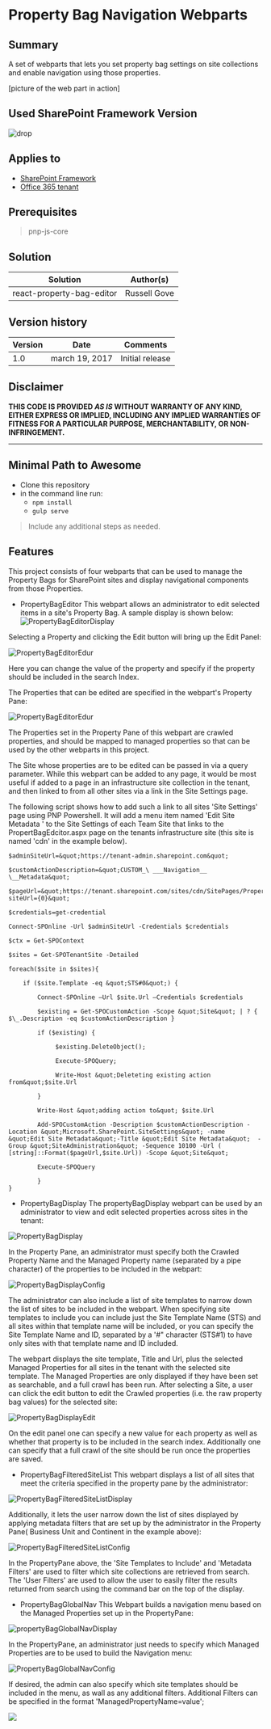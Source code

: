# Property Bag Navigation Webparts

## Summary
A set of webparts that lets you set property bag settings on site collections and enable navigation using those properties.

[picture of the web part in action]

## Used SharePoint Framework Version 
![drop](https://img.shields.io/badge/version-GA-green.svg)

## Applies to

* [SharePoint Framework](https://blogs.office.com/2017/02/23/sharepoint-framework-reaches-general-availability-build-and-deploy-engaging-web-parts-today/)
* [Office 365 tenant](https://dev.office.com/sharepoint/docs/spfx/set-up-your-development-environment)



## Prerequisites
 
> pnp-js-core

## Solution

Solution|Author(s)
--------|---------
react-property-bag-editor| Russell Gove

## Version history

Version|Date|Comments
-------|----|--------
1.0|march 19, 2017|Initial release

## Disclaimer
**THIS CODE IS PROVIDED *AS IS* WITHOUT WARRANTY OF ANY KIND, EITHER EXPRESS OR IMPLIED, INCLUDING ANY IMPLIED WARRANTIES OF FITNESS FOR A PARTICULAR PURPOSE, MERCHANTABILITY, OR NON-INFRINGEMENT.**

---

## Minimal Path to Awesome

- Clone this repository
- in the command line run:
  - `npm install`
  - `gulp serve`

> Include any additional steps as needed.

## Features
This project consists of four webparts that can be used to manage the Property Bags for SharePoint sites and display navigational components from those Properties.

- PropertyBagEditor
This webpart allows an administrator to edit selected items in a site&#39;s Property Bag. A sample display is shown below:
![PropertyBagEditorDisplay](./src/images/PropertyBagEditorDisplay.PNG)

Selecting a Property and clicking the Edit button will bring up the Edit Panel:

![PropertyBagEditorEdur](./src/images/PropertyBagEditorEdit.PNG)

Here you can change the value of the property and specify if the property should be included in the search Index. 

The Properties that can be edited are specified in the webpart&#39;s Property Pane:

![PropertyBagEditorEdur](./src/images/PropertyBagEditorConfig.PNG)

The Properties set in the Property Pane of this webpart are crawled properties, and should be mapped to managed properties so that can be used by the other webparts in this project. 

The Site whose properties are to be edited can be passed in via a query parameter. While this webpart can be added to any page, it would be most useful if added to a page in an infrastructure site collection in the tenant, and then linked to from all other sites via a link in the Site Settings page.

The following script shows how to add such a link to all sites &#39;Site Settings&#39; page using PNP Powershell. It will add a menu item named &#39;Edit Site Metadata &#39; to the  Site Settings of each Team Site that links to the PropertBagEdcitor.aspx page on the tenants infrastructure site (this site is named 'cdn' in the example below).

```
$adminSiteUrl=&quot;https://tenant-admin.sharepoint.com&quot;

$customActionDescription=&quot;CUSTOM_\ ___Navigation__ \__Metadata&quot;

$pageUrl=&quot;https://tenant.sharepoint.com/sites/cdn/SitePages/PropertBagEdcitor.aspx?siteUrl={0}&quot;

$credentials=get-credential

Connect-SPOnline -Url $adminSiteUrl -Credentials $credentials

$ctx = Get-SPOContext

$sites = Get-SPOTenantSite -Detailed

foreach($site in $sites){

    if ($site.Template -eq &quot;STS#0&quot;) {

        Connect-SPOnline –Url $site.Url –Credentials $credentials

        $existing = Get-SPOCustomAction -Scope &quot;Site&quot; | ? { $\_.Description -eq $customActionDescription }

        if ($existing) {

             $existing.DeleteObject();

             Execute-SPOQuery;

             Write-Host &quot;Deleteting existing action from&quot;$site.Url

        }

        Write-Host &quot;adding action to&quot; $site.Url

        Add-SPOCustomAction -Description $customActionDescription -Location &quot;Microsoft.SharePoint.SiteSettings&quot; -name &quot;Edit Site Metadata&quot;-Title &quot;Edit Site Metadata&quot;  -Group &quot;SiteAdministration&quot; -Sequence 10100 -Url ( [string]::Format($pageUrl,$site.Url)) -Scope &quot;Site&quot;

        Execute-SPOQuery

        }
}
```

- PropertyBagDisplay
The propertyBagDisplay webpart can be used by an administrator to view and edit selected properties across sites in the tenant:

![PropertyBagDisplay](./src/images/PropertyBagDisplayDisplay.PNG)

In the Property Pane, an administrator must specify both the Crawled Property Name and the Managed Property name (separated by a pipe character) of the properties to be included in the webpart:

![PropertyBagDisplayConfig](./src/images/PropertBagDisplayConfig.PNG)

The administrator can also include a list of site templates to narrow down the list of sites to be included in the webpart. When specifying site templates to include you can include just the Site Template Name (STS) and all sites within that template name will be included, or you can specify the Site Template Name and ID, separated by a &#39;#&quot; character (STS#1) to have only sites with that template name and ID included.

The webpart displays the site template, Title and Url, plus the selected Managed Properties for all sites in the tenant with the selected site template. The Managed Properties are only displayed if they have been set as searchable, and a full crawl has been run.  After selecting a Site, a user can click the edit button to edit the Crawled properties (i.e. the raw property bag values) for the selected site:

![PropertyBagDisplayEdit](./src/images/PropertyBagDisplayEdit.PNG)

On the edit panel one can specify a new value for each property as well as whether that property is to be included in the search index. Additionally one can specify that a full crawl of the site should be run once the properties are saved.

- PropertyBagFilteredSiteList
This webpart displays a list of all sites that meet the criteria specified in the property pane by the administrator:

![PropertyBagFilteredSiteListDisplay](./src/images/PropertyBagFilteredSiteListDisplay.PNG)

Additionally, it lets the user narrow down the list of sites displayed by applying metadata filters that are set up by the administrator in the Property Pane( Business Unit and Continent in the example above):

![PropertyBagFilteredSiteListConfig](./src/images/PropertyBagFilteredSiteListConfigy.PNG)

In the PropertyPane above, the 'Site Templates to Include' and 'Metadata Filters' are used to filter which site collections are retrieved from search. The 'User Filters' are used to allow the user to easily filter the results returned from search using the command bar on the top of the display.

- PropertyBagGlobalNav
This Webpart builds a navigation menu based on the Managed Properties set up in the PropertyPane:

![propertyBagGlobalNavDisplay](./src/images/propertyBagGlobalNavDisplay.PNG)

In the PropertyPane, an administrator just needs to specify which Managed Properties are to be used to build the Navigation menu:

![PropertyBagGlobalNavConfig](./src/images/PropertyBagGlobalNavConfig.PNG)

If desired, the admin can also specify which site templates should be included in the menu, as wall as any additional filters. Additional Filters can be specified in the format 'ManagedPropertyName=value';

<img src="https://telemetry.sharepointpnp.com/sp-dev-fx-webparts/samples/react-property-bag-editor" />
